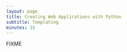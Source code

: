```yaml
---
layout: page
title: Creating Web Applications with Python
subtitle: Templating
minutes: 15
---
```

FIXME
